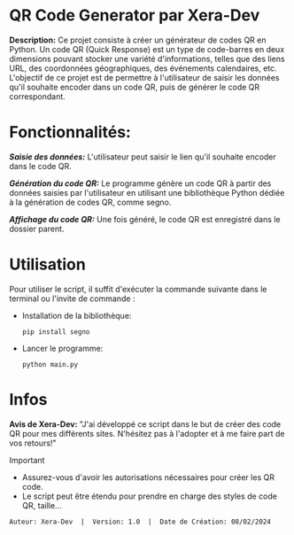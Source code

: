 # QR Code Generator par Xera-Dev

**Description:** Ce projet consiste à créer un générateur de codes QR en Python. Un code QR (Quick Response) est un type de code-barres en deux dimensions pouvant stocker une variété d'informations, telles que des liens URL, des coordonnées géographiques, des événements calendaires, etc. L'objectif de ce projet est de permettre à l'utilisateur de saisir les données qu'il souhaite encoder dans un code QR, puis de générer le code QR correspondant.

# Fonctionnalités:

**_Saisie des données:_** L'utilisateur peut saisir le lien qu'il souhaite encoder dans le code QR.

**_Génération du code QR:_** Le programme génère un code QR à partir des données saisies par l'utilisateur en utilisant une bibliothèque Python dédiée à la génération de codes QR, comme segno.

**_Affichage du code QR:_** Une fois généré, le code QR est enregistré dans le dossier parent.

# Utilisation

Pour utiliser le script, il suffit d'exécuter la commande suivante dans le terminal ou l'invite de commande :
- Installation de la bibliothèque:
  ```
  pip install segno
  ```
- Lancer le programme:
  ```
  python main.py
  ```
# Infos
**Avis de Xera-Dev:**
"J'ai développé ce script dans le but de créer des code QR pour mes différents sites. N'hésitez pas à l'adopter et à me faire part de vos retours!"

> [!IMPORTANT]
> - Assurez-vous d'avoir les autorisations nécessaires pour créer les QR code.
> - Le script peut être étendu pour prendre en charge des styles de code QR, taille...

```Auteur: Xera-Dev  |  Version: 1.0  |  Date de Création: 08/02/2024```
